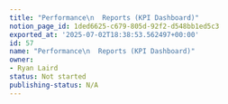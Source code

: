 ```yaml
---
title: "Performance\n  Reports (KPI Dashboard)"
notion_page_id: 1ded6625-c679-805d-92f2-d548bb1ed5c3
exported_at: '2025-07-02T18:38:53.562497+00:00'
id: 57
name: "Performance\n  Reports (KPI Dashboard)"
owner:
- Ryan Laird
status: Not started
publishing-status: N/A
---
```


